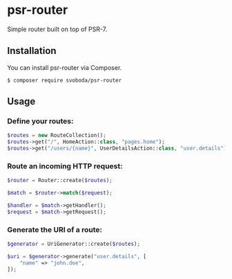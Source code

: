 # psr-router

Simple router built on top of PSR-7.

## Installation

You can install psr-router via Composer.

```
$ composer require svoboda/psr-router
```

## Usage

### Define your routes:

```php
$routes = new RouteCollection();
$routes->get("/", HomeAction::class, "pages.home");
$routes->get("/users/{name}", UserDetailsAction::class, "user.details");
```

### Route an incoming HTTP request:

```php
$router = Router::create($routes);

$match = $router->match($request);

$handler = $match->getHandler();
$request = $match->getRequest();
```

### Generate the URI of a route:

```php
$generator = UriGenerator::create($routes);

$uri = $generator->generate("user.details", [
    "name" => "john.doe",
]);
```
